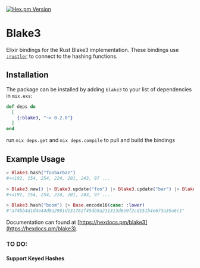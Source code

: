 [![Hex.pm Version](http://img.shields.io/hexpm/v/blake3.svg?style=flat)](https://hex.pm/packages/blake3)

# Blake3
Elixir bindings for the Rust Blake3 implementation.
These bindings use [`:rustler`](https://github.com/rusterlium/rustler) to connect to the hashing functions.


## Installation
The package can be installed by adding `blake3` to your list of dependencies in `mix.exs`:

```elixir
def deps do
  [
    {:blake3, "~> 0.2.0"}
  ]
end
```

run `mix deps.get` and `mix deps.compile` to pull and build the bindings

## Example Usage

```elixir
> Blake3.hash("foobarbaz")
#<<192, 154, 254, 224, 201, 243, 97 ...

> Blake3.new() |> Blake3.update("foo") |> Blake3.update("bar") |> Blake3.update("baz") |> Blake3.finalize()
#<<192, 154, 254, 224, 201, 243, 97 ...

> Blake3.hash("boom") |> Base.encode16(case: :lower)
#"a74bb4d1d4e44d0a2981d131762f45db9a211313d8e9f2cd151b4e673a35a6c1"
```

Documentation can found at [https://hexdocs.pm/blake3](https://hexdocs.pm/blake3).

### TO DO:
#### Support Keyed Hashes
